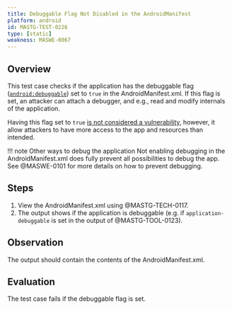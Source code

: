 ```yaml
---
title: Debuggable Flag Not Disabled in the AndroidManifest
platform: android
id: MASTG-TEST-0226
type: [static]
weakness: MASWE-0067
---
```


## Overview

This test case checks if the application has the debuggable flag ([`android:debuggable`](https://developer.android.com/guide/topics/manifest/application-element#debug)) set to `true` in the AndroidManifest.xml. If this flag is set, an attacker can attach a debugger, and e.g., read and modify internals of the application.

Having this flag set to `true` [is not considered a vulnerability](https://developer.android.com/privacy-and-security/risks/android-debuggable), however, it allow attackers to have more access to the app and resources than intended.

!!! note Other ways to debug the application
    Not enabling debugging in the AndroidManifest.xml does fully prevent all possibilities to debug the app. See @MASWE-0101 for more details on how to prevent debugging.

## Steps

1. View the AndroidManifest.xml using @MASTG-TECH-0117.
2. The output shows if the application is debuggable (e.g. if `application-debuggable` is set in the output of @MASTG-TOOL-0123).

## Observation

The output should contain the contents of the AndroidManifest.xml.

## Evaluation

The test case fails if the debuggable flag is set.
